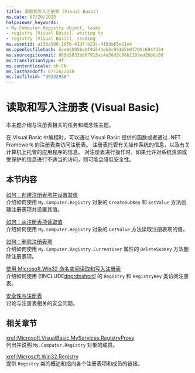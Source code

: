 ```yaml
---
title: 读取和写入注册表 (Visual Basic)
ms.date: 07/20/2015
helpviewer_keywords:
- My.Computer.Registry object, tasks
- registry [Visual Basic], writing to
- registry [Visual Basic], reading
ms.assetid: a13da106-185b-41d7-b23c-416da65e21e4
ms.openlocfilehash: 6ce05b956ebf9a544eb8c95165b0f709c694f334
ms.sourcegitcommit: 869b5832b667915ac4a5dd8c86b1109ed26b6c08
ms.translationtype: HT
ms.contentlocale: zh-CN
ms.lasthandoff: 07/28/2018
ms.locfileid: "39332930"
---
```

# <a name="reading-from-and-writing-to-the-registry-visual-basic"></a>读取和写入注册表 (Visual Basic)
本主题介绍与注册表相关的任务和概念性主题。  
  
 在 Visual Basic 中编程时，可以通过 Visual Basic 提供的函数或者通过 .NET Framework 的注册表类访问注册表。 注册表托管有关操作系统的信息，以及有关计算机上托管的应用程序的信息。 对注册表进行操作时，如果允许对系统资源或受保护的信息进行不适当的访问，则可能会降低安全性。  
  
## <a name="in-this-section"></a>本节内容  
 [如何：创建注册表项并设置其值](../../../../visual-basic/developing-apps/programming/computer-resources/how-to-create-a-registry-key-and-set-its-value.md)  
 介绍如何使用 `My.Computer.Registry` 对象的 `CreateSubKey` 和 `SetValue` 方法创建注册表项并设置其值。  
  
 [如何：从注册表项读取值](../../../../visual-basic/developing-apps/programming/computer-resources/how-to-read-a-value-from-a-registry-key.md)  
 介绍如何使用 `My.Computer.Registry` 对象的 `GetValue` 方法读取注册表项的值。  
  
 [如何：删除注册表项](../../../../visual-basic/developing-apps/programming/computer-resources/how-to-delete-a-registry-key.md)  
 介绍如何使用 `My.Computer.Registry.CurrentUser` 属性的 `DeleteSubKey` 方法删除注册表项。  
  
 [使用 Microsoft.Win32 命名空间读取和写入注册表](../../../../visual-basic/developing-apps/programming/computer-resources/reading-from-and-writing-to-the-registry-using-the-microsoft-win32-namespace.md)  
 介绍如何使用 [!INCLUDE[dnprdnshort](~/includes/dnprdnshort-md.md)] 的 `Registry` 和 `RegistryKey` 类访问注册表。  
  
 [安全性与注册表](../../../../visual-basic/developing-apps/programming/computer-resources/security-and-the-registry.md)  
 讨论与注册表相关的安全问题。  
  
## <a name="related-sections"></a>相关章节  
 <xref:Microsoft.VisualBasic.MyServices.RegistryProxy>  
 列出并说明 `My.Computer.Registry` 对象的成员。  
  
 <xref:Microsoft.Win32.Registry>  
 提供 `Registry` 类的概述和指向各个注册表项和成员的链接。
